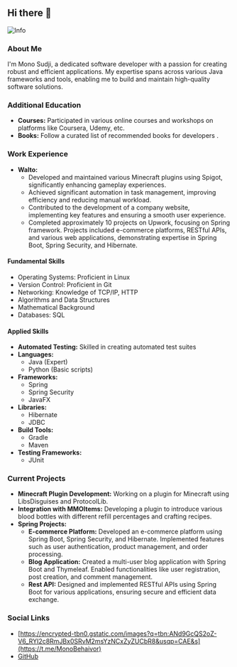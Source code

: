 ## Hi there 👋
![Info](https://i.imgur.com/xUvRkrp.png) 
### About Me

I'm Mono Sudji, a dedicated software developer with a passion for creating robust and efficient applications. My expertise spans across various Java frameworks and tools, enabling me to build and maintain high-quality software solutions.


### Additional Education

- **Courses:** Participated in various online courses and workshops on platforms like Coursera, Udemy, etc.
- **Books:** Follow a curated list of recommended books for developers .

### Work Experience

- **Walto:** 
  - Developed and maintained various Minecraft plugins using Spigot, significantly enhancing gameplay experiences.
  - Achieved significant automation in task management, improving efficiency and reducing manual workload.
  - Contributed to the development of a company website, implementing key features and ensuring a smooth user experience.
  - Completed approximately 10 projects on Upwork, focusing on Spring framework. Projects included e-commerce platforms, RESTful APIs, and various web applications, demonstrating expertise in Spring Boot, Spring Security, and Hibernate.


#### Fundamental Skills

- Operating Systems: Proficient in Linux
- Version Control: Proficient in Git
- Networking: Knowledge of TCP/IP, HTTP
- Algorithms and Data Structures
- Mathematical Background
- Databases: SQL

#### Applied Skills

- **Automated Testing:** Skilled in creating automated test suites
- **Languages:** 
  - Java (Expert)
  - Python (Basic scripts)
- **Frameworks:**
  - Spring
  - Spring Security
  - JavaFX
- **Libraries:** 
  - Hibernate
  - JDBC
- **Build Tools:** 
  - Gradle
  - Maven
- **Testing Frameworks:** 
  - JUnit

### Current Projects

- **Minecraft Plugin Development:** Working on a plugin for Minecraft using LibsDisguises and ProtocolLib.
- **Integration with MMOItems:** Developing a plugin to introduce various blood bottles with different refill percentages and crafting recipes.
- **Spring Projects:** 
  - **E-commerce Platform:** Developed an e-commerce platform using Spring Boot, Spring Security, and Hibernate. Implemented features such as user authentication, product management, and order processing.
  - **Blog Application:** Created a multi-user blog application with Spring Boot and Thymeleaf. Enabled functionalities like user registration, post creation, and comment management.
  - **Rest API:** Designed and implemented RESTful APIs using Spring Boot for various applications, ensuring secure and efficient data exchange.


### Social Links

- [https://encrypted-tbn0.gstatic.com/images?q=tbn:ANd9GcQS2oZ-V6_RYI2c8RmJBx0SRvM2msYzNCxZyZUCbR8&usqp=CAE&s](https://t.me/MonoBehaivor)
- [GitHub](https://github.com/MonoSudji)
